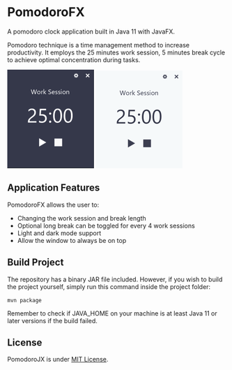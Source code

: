 # PomodoroFX
A pomodoro clock application built in Java 11 with JavaFX.

Pomodoro technique is a time management method to increase productivity.
It employs the 25 minutes work session, 5 minutes break cycle to achieve optimal
concentration during tasks.

![Dark Mode](src/main/resources/ancientmeme/pomodoro/example/dark-mode.png)
![Light Mode](src/main/resources/ancientmeme/pomodoro/example/light-mode.png)


## Application Features
PomodoroFX allows the user to:
- Changing the work session and break length
- Optional long break can be toggled for every 4 work sessions
- Light and dark mode support
- Allow the window to always be on top


## Build Project
The repository has a binary JAR file included. However, if you
wish to build the project yourself, simply run this command inside the project folder:
```
mvn package
```
Remember to check if JAVA_HOME on your machine is at least Java 11 or 
later versions if the build failed.


## License
PomodoroJX is under [MIT License](LICENSE).